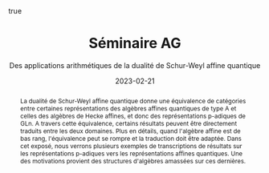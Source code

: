 ﻿---
subtitle: Des applications arithmétiques de la dualité de Schur-Weyl affine quantique

title: "Séminaire AG"

event_url: https://lmv.math.cnrs.fr/evenements/categorie/seminaire-ag/

location: Laboratoire de Mathématiques de Versailles
address:

  city: 

  country: France

#summary: An example talk using Academic's Markdown slides feature.
abstract: La dualité de Schur-Weyl affine quantique donne une équivalence de catégories entre certaines représentations des algèbres affines quantiques de type A et celles des algèbres de Hecke affines, et donc des représentations p-adiques de GLn. A travers cette équivalence, certains résultats peuvent être directement traduits entre les deux domaines. Plus en détails, quand l'algèbre affine est de bas rang, l'équivalence peut se rompre et la traduction doit être adaptée. Dans cet exposé, nous verrons plusieurs exemples de transcriptions de résultats sur les représentations p-adiques vers les représentations affines quantiques. Une des motivations provient des structures d'algèbres amassées sur ces dernières.

# Talk start and end times.
#   End time can optionally be hidden by prefixing the line with `#`.
date: "2023-02-21"
#date_end: "2030-06-01T15:00:00Z"
all_day: true

# Schedule page publish date (NOT talk date).
publishDate: "2020-01-17"

authors: []
tags: []

# Is this a featured talk? (true/false)
featured: true

image:
  caption: 'Image credit: [**Unsplash**](https://unsplash.com/photos/bzdhc5b3Bxs)'
  focal_point: Right

links:
# - icon: twitter
#  icon_pack: fab
#  name: Follow
#  url: https://twitter.com/georgecushen
url_code: ""
url_pdf: ""
url_slides: ""
url_video: ""

# Markdown Slides (optional).
#   Associate this talk with Markdown slides.
#   Simply enter your slide deck's filename without extension.
#   E.g. `slides = "example-slides"` references `content/slides/example-slides.md`.
#   Otherwise, set `slides = ""`.
slides :

# Projects (optional).
#   Associate this post with one or more of your projects.
#   Simply enter your project's folder or file name without extension.
#   E.g. `projects = ["internal-project"]` references `content/project/deep-learning/index.md`.
#   Otherwise, set `projects = []`.
projects :

# Enable math on this page?
math: true
---

